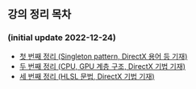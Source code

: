 ## 강의 정리 목차
### (initial update 2022-12-24)
- [첫 번째 정리 (Singleton pattern, DirectX 용어 등 기재)](https://github.com/mKangSH/Graphics_Study/tree/main/DirectX/Inflearn%20Rookiss%20Lecture/1.%20First.md)
- [두 번째 정리 (CPU, GPU 계층 구조, DirectX 기법 기재)](https://github.com/mKangSH/Graphics_Study/tree/main/DirectX/Inflearn%20Rookiss%20Lecture/2.%20Second.md)
- [세 번째 정리 (HLSL 문법, DirectX 기법 기재)](https://github.com/mKangSH/Graphics_Study/tree/main/DirectX/Inflearn%20Rookiss%20Lecture/3.%20Third.md)